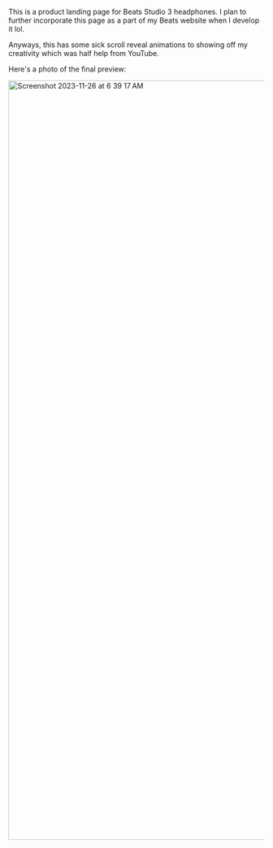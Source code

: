 This is a product landing page for Beats Studio 3 headphones. I plan to further incorporate this page as a part of my Beats website when I develop it lol.

Anyways, this has some sick scroll reveal animations to showing off my creativity which was half help from YouTube. 

Here's a photo of the final preview: 

<img width="1496" alt="Screenshot 2023-11-26 at 6 39 17 AM" src="https://github.com/yashkapoor71/beats-productwebsite/assets/113561170/bb86d48d-a2c9-4a37-87b9-65cbf8452f55">


